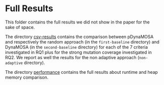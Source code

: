 # Full Results

This folder contains the full results we did not show in the paper for the sake of space.

The directory [csv-results](https://github.com/sealuzh/dynamic-performance-replication/tree/master/results/csv-results) contains the comparison between pDynaMOSA and respectively the random approach (in the `first-baseline` directory) and DynaMOSA (in the `second-baseline` directory) for each of the 7 criteria investigated in RQ1 plus for the strong mutation coverage investigated in RQ2.
We report as well the results for the non adaptive approach (`non-adaptive` directory).

The directory [performance](https://github.com/sealuzh/dynamic-performance-replication/tree/master/results/performance) contains the full results about runtime and heap memory comparison. 